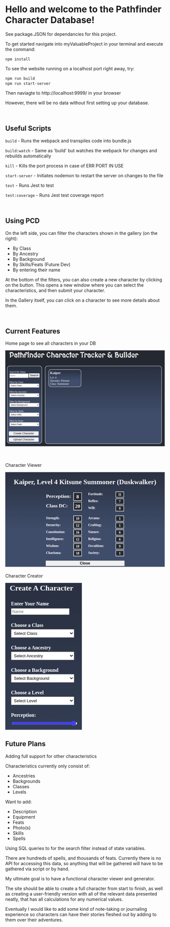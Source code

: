 # Hello and welcome to the Pathfinder Character Database!

See package.JSON for dependancies for this project.

To get started navigate into myValuableProject in your terminal and execute the command:

    npm install

To see the website running on a localhost port right away, try:

    npm run build
    npm run start-server

Then naviagte to http://localhost:9999/ in your browser

However, there will be no data without first setting up your database.

<br>

## Useful Scripts

<code>build</code> - Runs the webpack and transpiles code into bundle.js

<code>build:watch</code> - Same as 'build' but watches the webpack for changes and rebuilds automatically

<code>kill</code> - Kills the port process in case of ERR PORT IN USE

<code>start-server</code> - Initiates nodemon to restart the server on changes to the file

<code>test</code> - Runs Jest to test

<code>test:coverage</code> - Runs Jest test coverage report

<br>

## Using PCD

On the left side, you can filter the characters shown in the gallery (on the right):

- By Class
- By Ancestry
- By Background
- By Skills/Feats (Future Dev)
- By entering their name


At the bottom of the filters, you can also create a new character by clicking on the button. This opens a new window where you can select the characteristics, and then submit your character.

In the Gallery itself, you can click on a character to see more details about them.

<br>


## Current Features

Home page to see all characters in your DB

![Home Page](https://github.com/CotyJ/MVP/blob/main/screenshots/MVP_Splash.png?raw=true)

<br />
<br />
Character Viewer

![Card](https://github.com/CotyJ/MVP/blob/main/screenshots/MVP_Card.jpg?raw=true)
<br />
<br />
Character Creator

![Creator](https://github.com/CotyJ/MVP/blob/main/screenshots/MVP_Creator.gif?raw=true)



## Future Plans

Adding full support for other characteristics

Characteristics currently only consist of:
- Ancestries
- Backgrounds
- Classes
- Levels

Want to add:
- Description
- Equipment
- Feats
- Photo(s)
- Skills
- Spells

Using SQL queries to for the search filter instead of state variables.



There are hundreds of spells, and thousands of feats. Currently there is no API for accessing this data,
so anything that will be gathered will have to be gathered via script or by hand.

My ultimate goal is to have a functional character viewer and generator.

The site should be able to create a full character from start to finish, as well as creating a user-friendly version with all of the relevant data presented neatly, that has all calculations for any numerical values.

Eventually I would like to add some kind of note-taking or journaling experience so characters can have their stories fleshed out by adding to them over their adventures.
